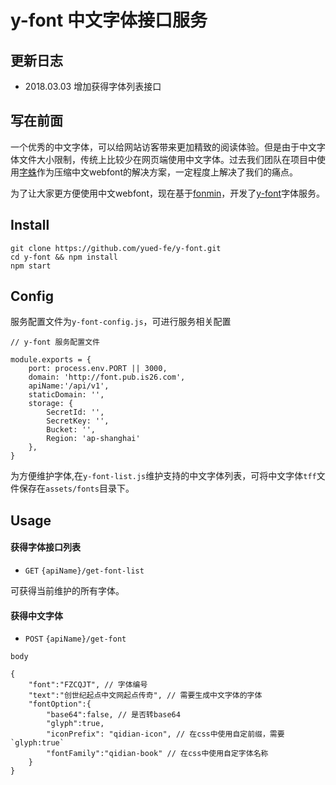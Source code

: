 
y-font 中文字体接口服务
==============

## 更新日志

* 2018.03.03 增加获得字体列表接口

## 写在前面

一个优秀的中文字体，可以给网站访客带来更加精致的阅读体验。但是由于中文字体文件大小限制，传统上比较少在网页端使用中文字体。过去我们团队在项目中使用[字蛛](http://font-spider.org/)作为压缩中文webfont的解决方案，一定程度上解决了我们的痛点。

为了让大家更方便使用中文webfont，现在基于[fonmin](https://github.com/ecomfe/fontmin)，开发了[y-font](https://github.com/yued-fe/y-font)字体服务。

## Install

```
git clone https://github.com/yued-fe/y-font.git
cd y-font && npm install
npm start

```

## Config

服务配置文件为`y-font-config.js`，可进行服务相关配置

```
// y-font 服务配置文件

module.exports = {
	port: process.env.PORT || 3000,
	domain: 'http://font.pub.is26.com',
	apiName:'/api/v1',
	staticDomain: '',
	storage: {
		SecretId: '',
		SecretKey: '',
		Bucket: '',
		Region: 'ap-shanghai'
	},
}
```

为方便维护字体,在`y-font-list.js`维护支持的中文字体列表，可将中文字体`tff`文件保存在`assets/fonts`目录下。

## Usage

#### 获得字体接口列表

* `GET` `{apiName}/get-font-list`

可获得当前维护的所有字体。

#### 获得中文字体

* `POST` `{apiName}/get-font`

`body`
```
{
	"font":"FZCQJT", // 字体编号
	"text":"创世纪起点中文网起点传奇", // 需要生成中文字体的字体
	"fontOption":{
		"base64":false, // 是否转base64
		"glyph":true, 
		"iconPrefix": "qidian-icon", // 在css中使用自定前缀，需要`glyph:true`
		"fontFamily":"qidian-book" // 在css中使用自定字体名称
	}
}	

```




